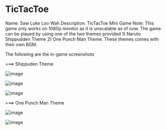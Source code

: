 # TicTacToe
Name: Saw Luke Loo Wah
Description: TicTacToe Mini Game
Note: This game only works on 1080p monitor as it is unscalable as of now. The game can be played by using one of the two themes provided 1) Naruto Shippudden Theme 2) One Punch Man Theme. These themes comes with their own BGM. 


The following are the in-game screenshots

===> Shippuden Theme

![image](https://user-images.githubusercontent.com/36484196/50370904-a6dc0a00-057d-11e9-8f32-ee274004f289.png)

![image](https://user-images.githubusercontent.com/36484196/50370908-c8d58c80-057d-11e9-88f6-f4d81752f9b8.png)

![image](https://user-images.githubusercontent.com/36484196/50370921-0c2ffb00-057e-11e9-9d8f-18ab2cdc4a87.png)



===> One Punch Man Theme

![image](https://user-images.githubusercontent.com/36484196/50370923-17832680-057e-11e9-968c-98c20b942320.png)

![image](https://user-images.githubusercontent.com/36484196/50370925-2538ac00-057e-11e9-990e-94f5b0fd66c1.png)


